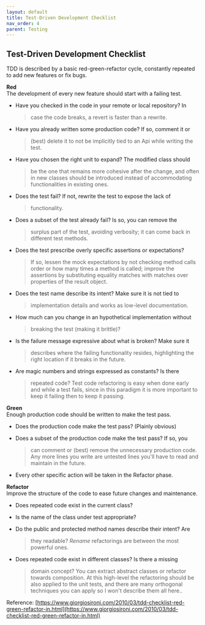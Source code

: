 ```yaml
---
layout: default
title: Test-Driven Development Checklist
nav_order: 4
parent: Testing
---
```


Test-Driven Development Checklist
---------------------------------

TDD is described by a basic red-green-refactor cycle, constantly
repeated to add new features or fix bugs.

**Red**\
The development of every new feature should start with a failing test.

-   Have you checked in the code in your remote or local repository? In
    > case the code breaks, a revert is faster than a rewrite.

-   Have you already written some production code? If so, comment it or
    > (best) delete it to not be implicitly tied to an Api while writing
    > the test.

-   Have you chosen the right unit to expand? The modified class should
    > be the one that remains more cohesive after the change, and often
    > in new classes should be introduced instead of accommodating
    > functionalities in existing ones.

-   Does the test fail? If not, rewrite the test to expose the lack of
    > functionality.

-   Does a subset of the test already fail? Is so, you can remove the
    > surplus part of the test, avoiding verbosity; it can come back in
    > different test methods.

-   Does the test prescribe overly specific assertions or expectations?
    > If so, lessen the mock expectations by not checking method calls
    > order or how many times a method is called; improve the assertions
    > by substituting equality matches with matches over properties of
    > the result object.

-   Does the test name describe its intent? Make sure it is not tied to
    > implementation details and works as low-level documentation.

-   How much can you change in an hypothetical implementation without
    > breaking the test (making it brittle)?

-   Is the failure message expressive about what is broken? Make sure it
    > describes where the failing functionality resides, highlighting
    > the right location if it breaks in the future.

-   Are magic numbers and strings expressed as constants? Is there
    > repeated code? Test code refactoring is easy when done early and
    > while a test fails, since in this paradigm it is more important to
    > keep it failing then to keep it passing.

**Green**\
Enough production code should be written to make the test pass.

-   Does the production code make the test pass? (Plainly obvious)

-   Does a subset of the production code make the test pass? If so, you
    > can comment or (best) remove the unnecessary production code. Any
    > more lines you write are untested lines you\'ll have to read and
    > maintain in the future.

-   Every other specific action will be taken in the Refactor phase.

**Refactor**\
Improve the structure of the code to ease future changes and
maintenance.

-   Does repeated code exist in the current class?

-   Is the name of the class under test appropriate?

-   Do the public and protected method names describe their intent? Are
    > they readable? *Rename* refactorings are between the most powerful
    > ones.

-   Does repeated code exist in different classes? Is there a missing
    > domain concept? You can extract abstract classes or refactor
    > towards composition. At this high-level the refactoring should be
    > also applied to the unit tests, and there are many orthogonal
    > techniques you can apply so I won\'t describe them all here..

Reference:
[https://www.giorgiosironi.com/2010/03/tdd-checklist-red-green-refactor-in.html](https://www.giorgiosironi.com/2010/03/tdd-checklist-red-green-refactor-in.html)

